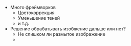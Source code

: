 * Много фреймворков
	* Цветокоррекция 
	* Уменьшение теней
	* и т.д.
* Решение обрабатывать изобжение дальше или нет?
	* Не слишком ли размытое изображение
	* 